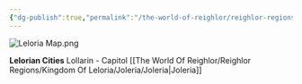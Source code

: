 ```yaml
---
{"dg-publish":true,"permalink":"/the-world-of-reighlor/reighlor-regions/kingdom-of-leloria/kingdom-of-leloria/"}
---
```



![Leloria Map.png](/img/user/The%20World%20Of%20Reighlor/Map%20Pics/Leloria%20Map.png)

**Lelorian Cities**
Lollarin - Capitol 
[[The World Of Reighlor/Reighlor Regions/Kingdom Of Leloria/Joleria/Joleria\|Joleria]] 